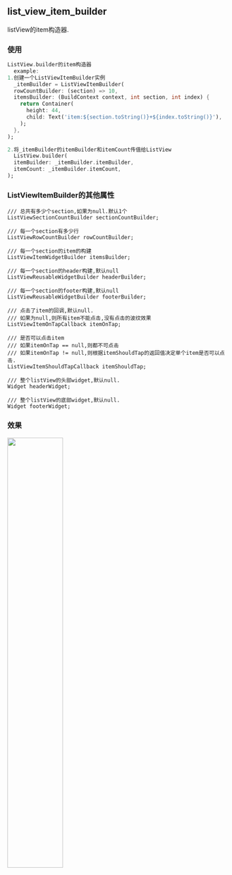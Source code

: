 ## list_view_item_builder

listView的item构造器.

### 使用

```dart
ListView.builder的item构造器
  example:
1.创建一个ListViewItemBuilder实例
  _itemBuilder = ListViewItemBuilder(
  rowCountBuilder: (section) => 10,
  itemsBuilder: (BuildContext context, int section, int index) {
    return Container(
      height: 44,
      child: Text('item:${section.toString()}+${index.toString()}'),
    );
  },
);

2.将_itemBuilder的itemBuilder和itemCount传值给ListView
  ListView.builder(
  itemBuilder: _itemBuilder.itemBuilder,
  itemCount: _itemBuilder.itemCount,
);
```



### ListViewItemBuilder的其他属性

```
/// 总共有多少个section,如果为null.默认1个
ListViewSectionCountBuilder sectionCountBuilder;

/// 每一个section有多少行
ListViewRowCountBuilder rowCountBuilder;

/// 每一个section的item的构建
ListViewItemWidgetBuilder itemsBuilder;

/// 每一个section的header构建,默认null
ListViewReusableWidgetBuilder headerBuilder;

/// 每一个section的footer构建,默认null
ListViewReusableWidgetBuilder footerBuilder;

/// 点击了item的回调,默认null.
/// 如果为null,则所有item不能点击,没有点击的波纹效果
ListViewItemOnTapCallback itemOnTap;

/// 是否可以点击item
/// 如果itemOnTap == null,则都不可点击
/// 如果itemOnTap != null,则根据itemShouldTap的返回值决定单个item是否可以点击.
ListViewItemShouldTapCallback itemShouldTap;

/// 整个listView的头部widget,默认null.
Widget headerWidget;

/// 整个listView的底部widget,默认null.
Widget footerWidget;
```



### 效果

<img src="https://upload-images.jianshu.io/upload_images/3537150-cc4ba38a9a08b0af.png?imageMogr2/auto-orient/strip%7CimageView2/2/w/1240" width="50%" height="50%" div align=center />